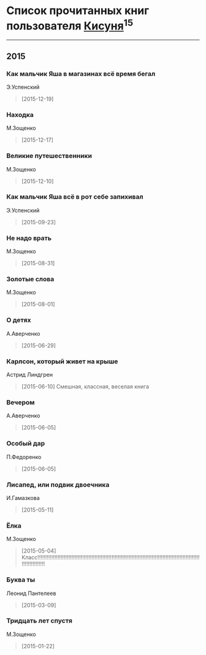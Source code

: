 # Список прочитанных книг пользователя [Кисуня](http://vk.com/id272786341)<sup>15</sup>
---

## 2015

### Как мальчик Яша в магазинах всё время бегал
Э.Успенский
> [2015-12-19] 


### Находка
М.Зощенко
> [2015-12-17] 


### Великие путешественники
М.Зощенко
> [2015-12-10] 


### Как мальчик Яша всё в рот себе запихивал
Э.Успенский
> [2015-09-23] 


### Не надо врать
М.Зощенко
> [2015-08-31] 


### Золотые слова
М.Зощенко
> [2015-08-01] 


### О детях
А.Аверченко
> [2015-06-29] 


### Карлсон, который живет на крыше
Астрид Линдгрен
> [2015-06-10] Смешная, классная, веселая книга


### Вечером
А.Аверченко
> [2015-06-05] 


### Особый дар
П.Федоренко
> [2015-06-05] 


### Лисапед, или подвик двоечника
И.Гамазкова
> [2015-05-11] 


### Ёлка
М.Зощенко
> [2015-05-04] Класс!!!!!!!!!!!!!!!!!!!!!!!!!!!!!!!!!!!!!!!!!!!!!!!!!!!!!!!!!!!!!!!!!!!!!!!!!!!!!!!!!!!!!!!!!!!!!!!!!!!!!!!!!!!!!!!!!!!!!!!!


### Буква ты
Леонид Пантелеев
> [2015-03-09] 


### Тридцать лет спустя
М.Зощенко
> [2015-01-22] 





